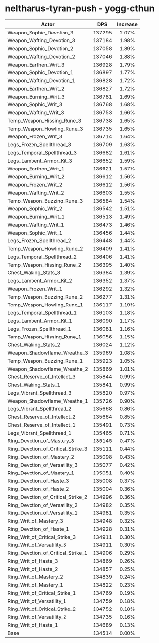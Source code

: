 # neltharus-tyran-push - yogg-cthun
| Actor | DPS | Increase |
|---|:---:|:---:|
|Weapon_Sophic_Devotion_3|137295|2.07%|
|Weapon_Wafting_Devotion_3|137184|1.98%|
|Weapon_Sophic_Devotion_2|137058|1.89%|
|Weapon_Wafting_Devotion_2|137046|1.88%|
|Weapon_Earthen_Writ_3|136928|1.79%|
|Weapon_Sophic_Devotion_1|136897|1.77%|
|Weapon_Wafting_Devotion_1|136828|1.72%|
|Weapon_Earthen_Writ_2|136827|1.72%|
|Weapon_Burning_Writ_3|136781|1.69%|
|Weapon_Sophic_Writ_3|136768|1.68%|
|Weapon_Wafting_Writ_3|136753|1.66%|
|Temp_Weapon_Hissing_Rune_3|136738|1.65%|
|Temp_Weapon_Howling_Rune_3|136735|1.65%|
|Weapon_Frozen_Writ_3|136714|1.64%|
|Legs_Frozen_Spellthread_3|136709|1.63%|
|Legs_Temporal_Spellthread_3|136682|1.61%|
|Legs_Lambent_Armor_Kit_3|136652|1.59%|
|Weapon_Earthen_Writ_1|136621|1.57%|
|Weapon_Burning_Writ_2|136612|1.56%|
|Weapon_Frozen_Writ_2|136612|1.56%|
|Weapon_Wafting_Writ_2|136603|1.55%|
|Temp_Weapon_Buzzing_Rune_3|136584|1.54%|
|Weapon_Sophic_Writ_2|136542|1.51%|
|Weapon_Burning_Writ_1|136513|1.49%|
|Weapon_Wafting_Writ_1|136473|1.46%|
|Weapon_Sophic_Writ_1|136456|1.44%|
|Legs_Frozen_Spellthread_2|136448|1.44%|
|Temp_Weapon_Howling_Rune_2|136409|1.41%|
|Legs_Temporal_Spellthread_2|136406|1.41%|
|Temp_Weapon_Hissing_Rune_2|136395|1.40%|
|Chest_Waking_Stats_3|136384|1.39%|
|Legs_Lambent_Armor_Kit_2|136352|1.37%|
|Weapon_Frozen_Writ_1|136292|1.32%|
|Temp_Weapon_Buzzing_Rune_2|136277|1.31%|
|Temp_Weapon_Howling_Rune_1|136117|1.19%|
|Legs_Temporal_Spellthread_1|136103|1.18%|
|Legs_Lambent_Armor_Kit_1|136090|1.17%|
|Legs_Frozen_Spellthread_1|136081|1.16%|
|Temp_Weapon_Hissing_Rune_1|136056|1.15%|
|Chest_Waking_Stats_2|136024|1.12%|
|Weapon_Shadowflame_Wreathe_3|135969|1.08%|
|Temp_Weapon_Buzzing_Rune_1|135923|1.05%|
|Weapon_Shadowflame_Wreathe_2|135869|1.01%|
|Chest_Reserve_of_Intellect_3|135844|0.99%|
|Chest_Waking_Stats_1|135841|0.99%|
|Legs_Vibrant_Spellthread_3|135820|0.97%|
|Weapon_Shadowflame_Wreathe_1|135726|0.90%|
|Legs_Vibrant_Spellthread_2|135668|0.86%|
|Chest_Reserve_of_Intellect_2|135664|0.85%|
|Chest_Reserve_of_Intellect_1|135491|0.73%|
|Legs_Vibrant_Spellthread_1|135465|0.71%|
|Ring_Devotion_of_Mastery_3|135145|0.47%|
|Ring_Devotion_of_Critical_Strike_3|135111|0.44%|
|Ring_Devotion_of_Mastery_2|135098|0.43%|
|Ring_Devotion_of_Versatility_3|135077|0.42%|
|Ring_Devotion_of_Mastery_1|135051|0.40%|
|Ring_Devotion_of_Haste_3|135008|0.37%|
|Ring_Devotion_of_Haste_2|135004|0.36%|
|Ring_Devotion_of_Critical_Strike_2|134996|0.36%|
|Ring_Devotion_of_Versatility_2|134982|0.35%|
|Ring_Devotion_of_Versatility_1|134981|0.35%|
|Ring_Writ_of_Mastery_3|134948|0.32%|
|Ring_Devotion_of_Haste_1|134928|0.31%|
|Ring_Writ_of_Critical_Strike_3|134911|0.30%|
|Ring_Writ_of_Versatility_3|134911|0.30%|
|Ring_Devotion_of_Critical_Strike_1|134906|0.29%|
|Ring_Writ_of_Haste_3|134869|0.26%|
|Ring_Writ_of_Haste_2|134857|0.25%|
|Ring_Writ_of_Mastery_2|134839|0.24%|
|Ring_Writ_of_Mastery_1|134822|0.23%|
|Ring_Writ_of_Critical_Strike_1|134769|0.19%|
|Ring_Writ_of_Versatility_1|134759|0.18%|
|Ring_Writ_of_Critical_Strike_2|134752|0.18%|
|Ring_Writ_of_Versatility_2|134735|0.16%|
|Ring_Writ_of_Haste_1|134689|0.13%|
|Base|134514|0.00%|
